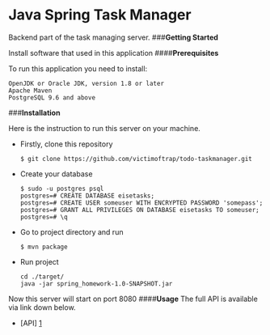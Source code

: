 # **Java Spring Task Manager**
Backend part of the task managing server.
###**Getting Started**

Install software that used in this application
####**Prerequisites**

To run this application you need to install:

    OpenJDK or Oracle JDK, version 1.8 or later
    Apache Maven
    PostgreSQL 9.6 and above

###**Installation**

Here is the instruction to run this server on your machine.

* Firstly, clone this repository

      $ git clone https://github.com/victimoftrap/todo-taskmanager.git

* Create your database

      $ sudo -u postgres psql
      postgres=# CREATE DATABASE eisetasks;
      postgres=# CREATE USER someuser WITH ENCRYPTED PASSWORD 'somepass';
      postgres=# GRANT ALL PRIVILEGES ON DATABASE eisetasks TO someuser;
      postgres=# \q

* Go to project directory and run

      $ mvn package

* Run project

      cd ./target/
      java -jar spring_homework-1.0-SNAPSHOT.jar

Now this server will start on port 8080
####**Usage**
The full API is available via link down below.
* [API] [1]

[1]: https://app.swaggerhub.com/apis-docs/pawlaz/base-web-development-restfull-task-manager/6.0.0